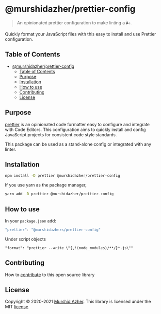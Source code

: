 # @murshidazher/prettier-config

> An opinionated prettier configuration to make linting a 🌬️.

Quickly format your JavaScript files with this easy to install and use Prettier configuration.

## Table of Contents

- [@murshidazher/prettier-config](#murshidazherprettier-config)
  - [Table of Contents](#table-of-contents)
  - [Purpose](#purpose)
  - [Installation](#installation)
  - [How to use](#how-to-use)
  - [Contributing](#contributing)
  - [License](#license)

## Purpose

[prettier](https://prettier.io/) is an opinionated code formatter easy to configure and integrate with Code Editors. This configuration aims to quickly install and config JavaScript projects for consistent code style standards.

This package can be used as a stand-alone config or integrated with any linter.

## Installation

```sh
npm install -D prettier @murshidazher/prettier-config
```

If you use yarn as the package manager,

```sh
yarn add -D prettier @murshidazher/prettier-config
```

## How to use

In your `package.json` add:

```sh
"prettier": "@murshidazhers/prettier-config"
```

Under script objects

```sh
"format": "prettier --write \"{,!(node_modules)/**/}*.js\""
```

## Contributing

How to [contribute](/CONTRIBUTING.MD) to this open source library

## License

Copyright © 2020-2021 [Murshid Azher](https://murshidazher.com). This library is licensed under the MIT [license](./LICENCE).

